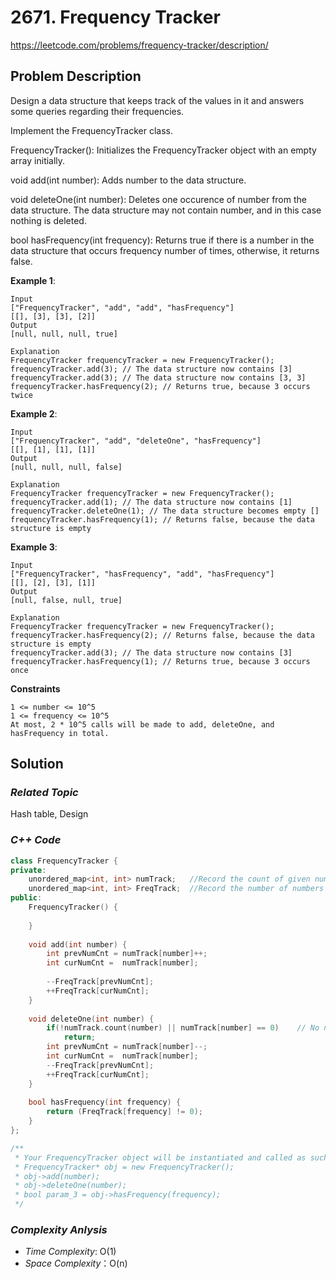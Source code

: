 # 2671. Frequency Tracker
https://leetcode.com/problems/frequency-tracker/description/

## Problem Description

Design a data structure that keeps track of the values in it and answers some queries regarding their frequencies.

Implement the FrequencyTracker class.

FrequencyTracker(): Initializes the FrequencyTracker object with an empty array initially.

void add(int number): Adds number to the data structure.

void deleteOne(int number): Deletes one occurence of number from the data structure. The data structure may not contain number, and in this case nothing is deleted.

bool hasFrequency(int frequency): Returns true if there is a number in the data structure that occurs frequency number of times, otherwise, it returns false.


**Example 1**:
```
Input
["FrequencyTracker", "add", "add", "hasFrequency"]
[[], [3], [3], [2]]
Output
[null, null, null, true]

Explanation
FrequencyTracker frequencyTracker = new FrequencyTracker();
frequencyTracker.add(3); // The data structure now contains [3]
frequencyTracker.add(3); // The data structure now contains [3, 3]
frequencyTracker.hasFrequency(2); // Returns true, because 3 occurs twice
```
**Example 2**:
```
Input
["FrequencyTracker", "add", "deleteOne", "hasFrequency"]
[[], [1], [1], [1]]
Output
[null, null, null, false]

Explanation
FrequencyTracker frequencyTracker = new FrequencyTracker();
frequencyTracker.add(1); // The data structure now contains [1]
frequencyTracker.deleteOne(1); // The data structure becomes empty []
frequencyTracker.hasFrequency(1); // Returns false, because the data structure is empty
```
**Example 3**:
```
Input
["FrequencyTracker", "hasFrequency", "add", "hasFrequency"]
[[], [2], [3], [1]]
Output
[null, false, null, true]

Explanation
FrequencyTracker frequencyTracker = new FrequencyTracker();
frequencyTracker.hasFrequency(2); // Returns false, because the data structure is empty
frequencyTracker.add(3); // The data structure now contains [3]
frequencyTracker.hasFrequency(1); // Returns true, because 3 occurs once
```

**Constraints**
```
1 <= number <= 10^5
1 <= frequency <= 10^5
At most, 2 * 10^5 calls will be made to add, deleteOne, and hasFrequency in total.
```

## Solution

### _Related Topic_
   Hash table, Design

### _C++ Code_
```cpp
class FrequencyTracker {
private:
    unordered_map<int, int> numTrack;   //Record the count of given number
    unordered_map<int, int> FreqTrack;  //Record the number of numbers of given freq.
public:
    FrequencyTracker() {
        
    }
    
    void add(int number) {
        int prevNumCnt = numTrack[number]++;
        int curNumCnt =  numTrack[number];
        
        --FreqTrack[prevNumCnt];
        ++FreqTrack[curNumCnt];
    }
    
    void deleteOne(int number) {
        if(!numTrack.count(number) || numTrack[number] == 0)    // No number needs to be deleted.
            return;
        int prevNumCnt = numTrack[number]--;
        int curNumCnt =  numTrack[number]; 
        --FreqTrack[prevNumCnt];
        ++FreqTrack[curNumCnt];        
    }
    
    bool hasFrequency(int frequency) {
        return (FreqTrack[frequency] != 0);
    }
};

/**
 * Your FrequencyTracker object will be instantiated and called as such:
 * FrequencyTracker* obj = new FrequencyTracker();
 * obj->add(number);
 * obj->deleteOne(number);
 * bool param_3 = obj->hasFrequency(frequency);
 */
```

### _Complexity Anlysis_
- _Time Complexity_: O(1)
- _Space Complexity_：O(n)
